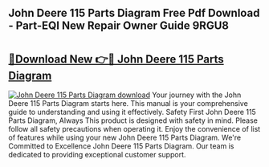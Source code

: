 ## John Deere 115 Parts Diagram Free Pdf Download - Part-EQI New Repair Owner Guide 9RGU8

# <h2><a href="http://dfhplan.blite.top/?on=John+Deere+115+Parts+Diagram">🔗Download New 👉🔴 John Deere 115 Parts Diagram</a></h2>

[![John Deere 115 Parts Diagram download](https://i.imgur.com/lujVjoI.png)](http://dfhplan.blite.top/?on=John+Deere+115+Parts+Diagram)
Your journey with the John Deere 115 Parts Diagram starts here. This manual is your comprehensive guide to understanding and using it effectively. Safety First John Deere 115 Parts Diagram, Always This product is designed with safety in mind. Please follow all safety precautions when operating it. Enjoy the convenience of list of features while using your new John Deere 115 Parts Diagram. We're Committed to Excellence John Deere 115 Parts Diagram. Our team is dedicated to providing exceptional customer support.
